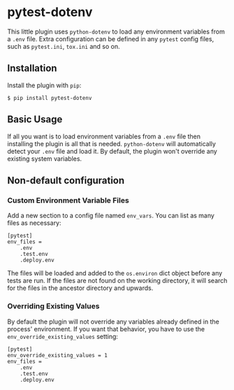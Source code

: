 # pytest-dotenv

This little plugin uses `python-dotenv` to load any environment variables from a `.env` file. Extra configuration can be defined in any `pytest` config files, such as `pytest.ini`, `tox.ini` and so on.

## Installation

Install the plugin with `pip`:

```
$ pip install pytest-dotenv
```

## Basic Usage

If all you want is to load environment variables from a `.env` file then installing the plugin is all that is needed. `python-dotenv` will automatically detect your `.env` file and load it. By default, the plugin won't override any existing system variables.


## Non-default configuration

### Custom Environment Variable Files

Add a new section to a config file named `env_vars`.
You can list as many files as necessary:

```
[pytest]
env_files =
    .env
    .test.env
    .deploy.env
```

The files will be loaded and added to the `os.environ` dict object before
any tests are run. If the files are not found on the working directory, it will search for the files in the ancestor directory and upwards.

### Overriding Existing Values

By default the plugin will not override any variables already defined in the
process' environment. If you want that behavior, you have to use the
`env_override_existing_values` setting:

```
[pytest]
env_override_existing_values = 1
env_files =
    .env
    .test.env
    .deploy.env
```
